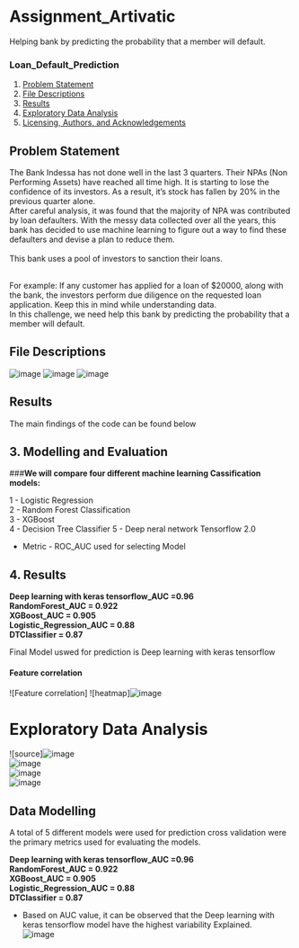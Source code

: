 # Assignment_Artivatic
Helping bank by predicting the probability that a member will default.   
### Loan_Default_Prediction

1. [Problem Statement ](#PROBLEM)
2. [File Descriptions](#files)
3. [Results](#results)
4. [Exploratory Data Analysis](#Exploratory)
5. [Licensing, Authors, and Acknowledgements](#licensing)

## Problem Statement <a name="PROBLEM"></a>

 
The Bank Indessa has not done well in the last 3 quarters. Their NPAs (Non Performing Assets) have reached all time high. It is starting to lose the confidence of its investors. As a result, it’s stock has fallen by 20% in the previous quarter alone.  
After careful analysis, it was found that the majority of NPA was contributed by loan defaulters. With the messy data collected over all the years, this bank has decided to use machine learning to figure out a way to find these defaulters and devise a plan to reduce them.<br>  
This bank uses a pool of investors to sanction their loans. <br><br>

For example: If any customer has applied for a loan of $20000, along with the bank, the investors perform due diligence on the requested loan application. Keep this in mind while understanding data.  
In this challenge, we need help this bank by predicting the probability that a member will default. 

## File Descriptions <a name="files"></a>

![image](https://user-images.githubusercontent.com/55012359/134719401-34abf38a-56ba-4c4c-96b0-cc4c023c8490.png)
![image](https://user-images.githubusercontent.com/55012359/134719454-2d4a6539-a86a-4e97-b5c6-2c5c2a5496b8.png)
![image](https://user-images.githubusercontent.com/55012359/134719621-4a132389-ec19-4966-a012-c5e340c6bdaf.png)

 
## Results<a name="results"></a>

The main findings of the code can be found below

## 3. Modelling and Evaluation
###**We will compare four different machine learning Cassification models:**

1 - Logistic Regression<br>
2 - Random Forest Classification<br>
3 - XGBoost<br>
4 - Decision Tree Classifier
5 - Deep neral network Tensorflow 2.0

* Metric - ROC_AUC used for selecting Model

## 4. Results
**Deep learning with keras tensorflow_AUC   =0.96**<br>
**RandomForest_AUC        = 0.922**<br>
**XGBoost_AUC             = 0.905**<br>
**Logistic_Regression_AUC = 0.88**<br>
**DTClassifier            = 0.87**

Final Model uswed for prediction is Deep learning with keras tensorflow

#### Feature correlation
![Feature correlation]
![heatmap]![image](https://user-images.githubusercontent.com/55012359/134720361-105eb609-40f3-4fea-a22f-f3264b365d46.png)
# Exploratory Data Analysis<a name="Exploratory"></a>
![source]![image](https://user-images.githubusercontent.com/55012359/134720440-910a91fd-e186-475f-a3a2-755f316ace95.png)
<br>
![image](https://user-images.githubusercontent.com/55012359/134720586-4ee9b295-c9af-4365-8ad0-28246b66fcf3.png)
<br>
![image](https://user-images.githubusercontent.com/55012359/134720635-5026422b-9f0f-4cd5-87a4-7d8189b13b59.png)
<br>
![image](https://user-images.githubusercontent.com/55012359/134720664-4e4adf32-1b51-4132-a387-f8de20722572.png)


## Data Modelling
A total of 5 different models were used for prediction cross validation were the primary metrics used for evaluating the models. 

**Deep learning with keras tensorflow_AUC   =0.96**<br>
**RandomForest_AUC        = 0.922**<br>
**XGBoost_AUC             = 0.905**<br>
**Logistic_Regression_AUC = 0.88**<br>
**DTClassifier            = 0.87**

- Based on AUC value, it can be observed that the Deep learning with keras tensorflow model have the highest variability Explained.<br>
![image](https://user-images.githubusercontent.com/55012359/134721209-58c6d3fc-cd6e-4ff9-b7bd-43b42ce51901.png)

